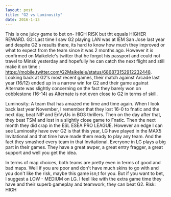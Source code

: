 ```yaml
---
layout: post
title: "G2 vs Luminosity"
date: 2016-1-13
---
```


This is one juicy game to bet on- HIGH RISK but tht equals HIGHER REWARD. 
G2: Last time I saw G2 playing LAN was at IEM San Jose last year and despite G2's results there, its hard to know how much they improved or what to expect from the team since it was 2 months ago. 
However it is confirmed on Maikelele's twitter that he forgot his passport and could not travel to Minsk yesterday and hopefully he can catch the next flight and still make it on time : https://mobile.twitter.com/G2Maikelele/status/686873152912232448.
Looking back at G2's most recent games, their match against Arcade last year (16/12) ended up in a narrow win for G2 and their game against Alternate was slightly concerning on the fact they barely won on cobblestone (16-14) as Alternate is not even close to G2 in terms of skill.

Luminosity: A team that has amazed me time and time again. When I look back last year November, I remember that they lost 16-0 to fnatic and the next day, beat NIP and EnVyUs in BO3 thrillers. Then on the day after that, they beat TSM and lost in a slightly close game to Fnatic.
Then the next month they did crap in the ESL ESEA PRO LEAGUE. However an edge I can see Luminosity have over G2 is that this year, LG have played in the MAX5 Invitational and that time have made them ready to play any team. And the fact they smashed every team in that Invitational.
Everyone in LG plays a big part in their games. They have a great awper, a great entry fragger, a great support and well you get the idea.

In terms of map choices, both teams are pretty even in terms of good and bad maps. 
Well if you are poor and don't have much skins to go with and you don't like the risk, maybe this game isn;t for you.
But if you want to bet, I suggest a LOW - MEDIUM on LG. I feel like with the extra game time they have and their superb gameplay and teamwork, they can beat G2.
Risk: HIGH
